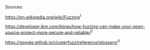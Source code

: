 Sources:

https://en.wikipedia.org/wiki/Fuzzing<sup>1</sup>

https://developer.ibm.com/blogs/how-fuzzing-can-make-your-open-source-project-more-secure-and-reliable/<sup>2</sup>

https://google.github.io/clusterfuzz/reference/glossary/<sup>3</sup>
